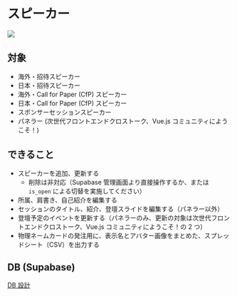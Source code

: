 # スピーカー

![](https://i.imgur.com/nuQiDMq.png)

## 対象

- 海外・招待スピーカー
- 日本・招待スピーカー
- 海外・Call for Paper (CfP) スピーカー
- 日本・Call for Paper (CfP) スピーカー
- スポンサーセッションスピーカー
- パネラー (次世代フロントエンドクロストーク、Vue.js コミュニティにようこそ！)

## できること

- スピーカーを追加、更新する
  - 削除は非対応（Supabase 管理画面より直接操作するか、または `is_open` による切替を実施してください）
- 所属、肩書き、自己紹介を編集する
- セッションのタイトル、紹介、登壇スライドを編集する（パネラー以外）
- 登壇予定のイベントを更新する（パネラーのみ、更新の対象は次世代フロントエンドクロストーク、Vue.js コミュニティにようこそ！の 2 つ）
- 物理ネームカードの発注用に、表示名とアバター画像をまとめた、スプレッドシート（CSV）を出力する

## DB (Supabase)

[DB 設計](../../supabase/db/speaker.md)
